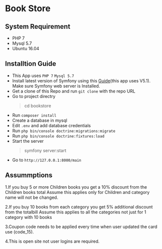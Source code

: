 # Book Store 
## System Requirement 

- PHP 7
- Mysql 5.7 
- Ubuntu 16.04

## Installtion Guide

- This App uses `PHP 7` `Mysql 5.7` 
- Install latest version of Symfony using this [Guide](https://symfony.com/doc/current/setup.html)(this app uses V5.1).
Make sure Symfony web server is Installed.
- Get a clone of this Repo and run `git clone` with the repo URL
- Go to project directry 
  > cd bookstore
- Run `composer install`
- Create a database in mysql
- Edit `.env` and add database credentials
- Run `php bin/console doctrine:migrations:migrate`
- Run `php bin/console doctrine:fixtures:load`
- Start the server 
  > symfony server:start
- Go to `http://127.0.0.1:8000/main`
 
 ## Assummptions

  1.If you buy 5 or more Children books you get a 10% discount from the Children books total
   Assume this applies only for Children and category name will not be changed.
   
  2.If you buy 10 books from each category you get 5% additional discount from the totalbill
   Assume this applies to all the categories not just for 1 category with 10 books
   
  3.Coupon code needs to be applied every time when user updated the card use (code_15).
  
  4.This is open site not user logins are required.
  
